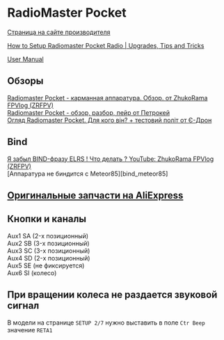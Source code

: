 # RadioMaster Pocket

[Страница на сайте производителя](https://www.radiomasterrc.com/products/pocket-radio-controller-m2)

[How to Setup Radiomaster Pocket Radio | Upgrades, Tips and Tricks](https://oscarliang.com/setup-radiomaster-pocket/)

[User Manual](Pocket_User_Manual.pdf)

## Обзоры
[Radiomaster Pocket - карманная аппаратура. Обзор. от ZhukoRama FPVlog (ZRFPV)](https://www.youtube.com/watch?v=wqdwZkqQtCA)   
[Radiomaster Pocket - обзор, разбор, пейр от Петрокей](https://www.youtube.com/watch?v=xYzz5JtX9GE)  
[Огляд Radiomaster Pocket. Для кого він? + тестовий політ от Є-Дрон](https://www.youtube.com/watch?v=H7OgTsX0HKI) 

## Bind
[Я забыл BIND-фразу ELRS ! Что делать ? YouTube: ZhukoRama FPVlog (ZRFPV)](https://www.youtube.com/watch?v=c6mdZVzCn58)  
[Аппаратура не биндится с Meteor85][bind_meteor85]

## [Оригинальные запчасти на AliExpress](https://aliexpress.com/item/1005006011760235.html)

## Кнопки и каналы
Aux1 SA (2-х позиционный)  
Aux2 SB (3-х позиционный)  
Aux3 SC (3-х позиционный)  
Aux4 SD (2-х позиционный)  
Aux5 SE (не фиксируется)  
Aux6 SI (колесо)  


## При вращении колеса не раздается звуковой сигнал
В модели на странице `SETUP 2/7` нужно выставить в поле `Ctr Beep` значение `RETA1`